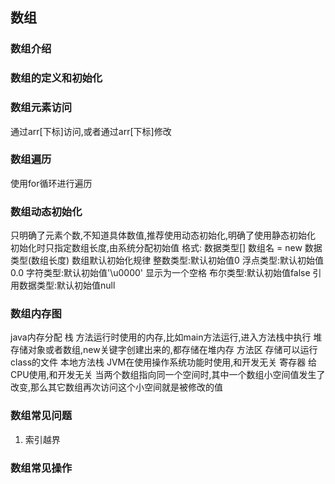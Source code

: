 ## 数组

### 数组介绍
### 数组的定义和初始化
### 数组元素访问
通过arr[下标]访问,或者通过arr[下标]修改
### 数组遍历
使用for循环进行遍历
### 数组动态初始化
只明确了元素个数,不知道具体数值,推荐使用动态初始化,明确了使用静态初始化
初始化时只指定数组长度,由系统分配初始值
格式: 数据类型[] 数组名 = new 数据类型(数组长度)
数组默认初始化规律
整数类型:默认初始值0
浮点类型:默认初始值0.0
字符类型:默认初始值'\u0000' 显示为一个空格
布尔类型:默认初始值false
引用数据类型:默认初始值null

### 数组内存图
java内存分配
栈 方法运行时使用的内存,比如main方法运行,进入方法栈中执行
堆 存储对象或者数组,new关键字创建出来的,都存储在堆内存
方法区 存储可以运行class的文件
本地方法栈 JVM在使用操作系统功能时使用,和开发无关
寄存器 给CPU使用,和开发无关
当两个数组指向同一个空间时,其中一个数组小空间值发生了改变,那么其它数组再次访问这个小空间就是被修改的值
### 数组常见问题
1. 索引越界
### 数组常见操作